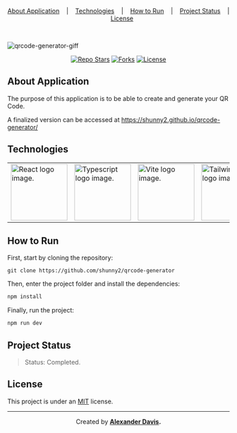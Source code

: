 <p align="center">
    <a href="#about-application">About Application</a>
    &nbsp;&nbsp;&nbsp;|&nbsp;&nbsp;&nbsp;
    <a href="#technologies">Technologies</a>
    &nbsp;&nbsp;&nbsp;|&nbsp;&nbsp;&nbsp;
    <a href="#how-to-run">How to Run</a>
    &nbsp;&nbsp;&nbsp;|&nbsp;&nbsp;&nbsp;
    <a href="#project-status">Project Status</a>
    &nbsp;&nbsp;&nbsp;|&nbsp;&nbsp;&nbsp;
    <a href="#license">License</a>
</p>

</br>

![qrcode-generator-giff](https://user-images.githubusercontent.com/72872854/200347034-6d83034c-60aa-4301-9557-4123ca2bb971.gif)

<p align="center">
    <a href="https://img.shields.io/github/stars/shunny2/qrcode-generator?style=social"><img src="https://img.shields.io/github/stars/shunny2/qrcode-generator?style=social" alt="Repo Stars"/></a>
    <a href="https://img.shields.io/github/forks/shunny2/qrcode-generator?style=social"><img src="https://img.shields.io/github/forks/shunny2/qrcode-generator?style=social" alt="Forks"/></a>
    <a href="https://img.shields.io/github/license/shunny2/qrcode-generator?style=social"><img src="https://img.shields.io/github/license/shunny2/qrcode-generator?style=social" alt="License"/></a>
</p>

## About Application

  The purpose of this application is to be able to create and generate your QR Code.
  
  A finalized version can be accessed at https://shunny2.github.io/qrcode-generator/

## Technologies

<table>
  <thead>
  </thead>
  <tbody>
    <td>
      <a href="https://reactjs.org/" title="React"><img width="128" height="128" src="https://cdn.worldvectorlogo.com/logos/react-2.svg" alt="React logo image." /></a>
    </td>
    <td>
      <a href="https://www.typescriptlang.org/" title="TypeScript"><img width="128" height="128" src="https://cdn.worldvectorlogo.com/logos/typescript-2.svg" alt="Typescript logo image." /></a>
    </td>
    <td>
      <a href="https://vitejs.dev/" title="Vite"><img width="128" height="128" src="https://vitejs.dev/logo.svg" alt="Vite logo image." /></a>
    </td>
    <td>
      <a href="https://tailwindcss.com/" title="Tailwind CSS"><img width="128" height="128" src="https://cdn.worldvectorlogo.com/logos/tailwindcss.svg" alt="Tailwind CSS logo image." /></a>
    </td>
    <td>
      <a href="https://docs.github.com/en/actions" title="Github Actions CD / CI"><img width="128" height="128" src="https://www.vectorlogo.zone/logos/github/github-icon.svg" alt="Github logo image." /></a>
    </td>
  </tbody>
</table>
  
## How to Run

  First, start by cloning the repository:
  
  ```shell
  git clone https://github.com/shunny2/qrcode-generator
  ```
  
  Then, enter the project folder and install the dependencies:
  ```bash
  npm install
  ```
  
  Finally, run the project:
  ```bash
  npm run dev
  ```
  
## Project Status
  
> Status: Completed.

## License

This project is under an [MIT](https://opensource.org/licenses/MIT) license.
  
<hr/>

<p align="center">Created by <a href="https://github.com/shunny2"><b>Alexander Davis<b></a>.</p>
